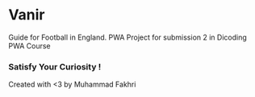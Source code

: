# Vanir
Guide for Football in England. PWA Project for submission 2 in Dicoding PWA Course

### Satisfy Your Curiosity !

Created with <3 by Muhammad Fakhri